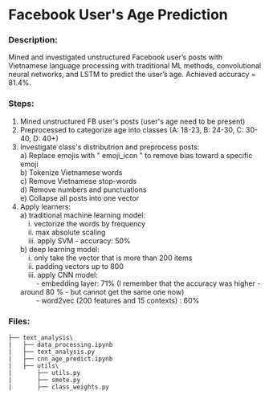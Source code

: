 # Facebook User's Age Prediction

### Description: 

Mined and investigated unstructured Facebook user’s posts with Vietnamese language processing with traditional ML methods, convolutional neural networks, and LSTM to predict the user’s age. Achieved accuracy = 81.4%. 

### Steps:

1. Mined unstructured FB user's posts (user's age need to be present)
2. Preprocessed to categorize age into classes (A: 18-23, B: 24-30, C: 30-40, D: 40+) 
3. Investigate class's distributrion and preprocess posts: <br /> 
        <space> a) Replace emojis with " emoji_icon " to remove bias toward a specific emoji <br />
        <space> b) Tokenize Vietnamese words <br />
        c) Remove Vietnamese stop-words  <br />
        d) Remove numbers and punctuations  <br />
        e) Collapse all posts into one vector 
4. Apply learners: <br />
        a) traditional machine learning model: <br />
            &nbsp;&nbsp;&nbsp;&nbsp;i. vectorize the words by frequency <br />
            &nbsp;&nbsp;&nbsp;&nbsp;ii. max absolute scaling <br />
            &nbsp;&nbsp;&nbsp;&nbsp;iii. apply SVM - accuracy: 50% <br />
        b) deep learning model: <br />
            &nbsp;&nbsp;&nbsp;&nbsp;i. only take the vector that is more than 200 items <br />
            &nbsp;&nbsp;&nbsp;&nbsp;ii. padding vectors up to 800 <br />
            &nbsp;&nbsp;&nbsp;&nbsp;iii. apply CNN model: <br />
                &nbsp;&nbsp;&nbsp;&nbsp;&nbsp;&nbsp;&nbsp;&nbsp;- embedding layer: 71% (I remember that the accuracy was higher - around 80 % - but cannot get the same one now)  <br />
                &nbsp;&nbsp;&nbsp;&nbsp;&nbsp;&nbsp;&nbsp;&nbsp;- word2vec (200 features and 15 contexts) :  60%


### Files:

```
├── text_analysis\
|   ├── data_processing.ipynb             
|   ├── text_analysis.py          
|   ├── cnn_age_predict.ipynb      
|   ├── utils\  
|       ├── utils.py
|       ├── smote.py
|       ├── class_weights.py
```

